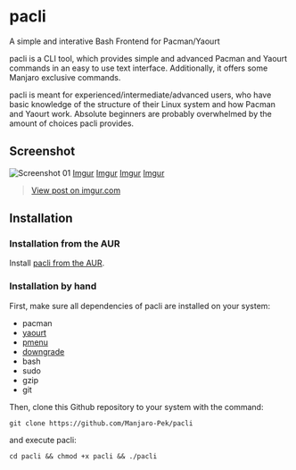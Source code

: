 # pacli
A simple and interative Bash Frontend for Pacman/Yaourt

pacli is a CLI tool, which provides simple and advanced Pacman and Yaourt commands in an easy to use text interface. Additionally, it offers some Manjaro exclusive commands.

pacli is meant for experienced/intermediate/advanced users, who have basic knowledge of the structure of their Linux system and how Pacman and Yaourt work. Absolute beginners are probably overwhelmed by the amount of choices pacli provides.


## Screenshot
![Screenshot 01](https://i.imgur.com/hwGmDeKiO.png)
[Imgur](http://i.imgur.com/eqXZWrC.png)
[Imgur](http://i.imgur.com/Q2um0ac.png)
[Imgur](http://i.imgur.com/wbO9LmB.png)
[Imgur](http://i.imgur.com/kKzqbSl.png)
<blockquote class="imgur-embed-pub" lang="en" data-id="kKzqbSl"><a href="//imgur.com/kKzqbSl">View post on imgur.com</a></blockquote><script async src="//s.imgur.com/min/embed.js" charset="utf-8"></script>

## Installation

### Installation from the AUR
Install [pacli from the AUR](https://aur.archlinux.org/packages/pacli/).

### Installation by hand
First, make sure all dependencies of pacli are installed on your system:
- pacman
- [yaourt](https://wiki.archlinux.org/index.php/Yaourt)
- [pmenu](https://aur.archlinux.org/packages/pmenu/)
- [downgrade](https://aur.archlinux.org/packages/downgrade/)
- bash
- sudo
- gzip
- git

Then, clone this Github repository to your system with the command:
```
git clone https://github.com/Manjaro-Pek/pacli
```
and execute pacli:
```
cd pacli && chmod +x pacli && ./pacli
```
